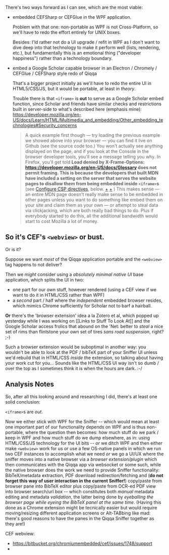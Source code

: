 
There's two ways forward as I can see, which are the most viable:

- embedded CEFSharp or CEFGlue in the WPF application.

  Problem with that one: non-portable as WPF is not Cross-Platform, so we'll have to redo the effort entirely for UNIX boxes.

  Besides: I'ld rather not do a UI upgrade / refit in WPF as I don't want to dive deep into that technology to make it perform well (lists, rendering, etc.), but fundamentally this is an emotional thing ("developer happiness") rather than a technology boundary.

- embed a Google Scholar capable browser in an Electron / Chromely / CEFGlue / CEFSharp style redo of Qiqqa

  That's a bigger project initially as we'll have to redo the entire UI in HTML5/CSS/JS, but it would be portable, at least in *theory*.

  Trouble there is that `<iframe>` is **out** to serve as a Google Scholar embed function, since Scholar and friends have similar checks and restrictions built in server-side to what's described here (emphasis mine): https://developer.mozilla.org/en-US/docs/Learn/HTML/Multimedia_and_embedding/Other_embedding_technologies#Security_concerns

    > A quick example first though — try loading the previous example we showed above into your browser — you can find it live on Github (see the source code too.) You won't actually see anything displayed on the page, and if you look at the Console in the browser developer tools, you'll see a message telling you why. In Firefox, you'll get told **Load denied by X-Frame-Options: https://developer.mozilla.org/en-US/docs/Glossary does not permit framing. This is because the developers that built MDN have included a setting on the server that serves the website pages to disallow them from being embedded inside `<iframe>`s** (see [Configure CSP directives](https://developer.mozilla.org/en-US/docs/Learn/HTML/Multimedia_and_embedding/Other_embedding_technologies#Configure_CSP_directives), below. [+](https://developer.mozilla.org/en-US/docs/Web/HTTP/Headers/X-Frame-Options) [+](https://developer.mozilla.org/en-US/docs/Web/HTTP/Headers/Content-Security-Policy/frame-ancestors) ) This makes sense — an entire MDN page doesn't really make sense to be embedded in other pages unless you want to do something like embed them on your site and claim them as your own — or attempt to steal data via clickjacking, which are both really bad things to do. Plus if everybody started to do this, all the additional bandwidth would start to cost Mozilla a lot of money.
    > 
    
## So it's CEF's `<webview>` or bust.

Or is it?

Suppose we want *most* of the Qiqqa application portable and the `<webview>` tag happens to not deliver?
    
Then we *might* consider using a *absolutely minimal native UI* base application, which splits the UI in two: 
- one part for our own stuff, however rendered (using a CEF view if we want to do it in HTML/CSS rather than WPF)
- a *second* part / half where the *independent* embedded browser resides, which mimics Chrome sufficiently for Scholar not to barf a hairball.

**Or** there's the 'browser extension' idea a la Zotero et al, which popped up yesterday while I was working on [[Links to Stuff To Look At]] and the Google Scholar access frolics that abound on the 'Net: better to *steal* a nice set of rims than flintstone your own set of tires *sans road suspension*, right? ;-)

Such a browser extension would be suboptimal in another way: you wouldn't be able to look at the PDF / bibTeX part of your Sniffer UI unless we'd rebuild that in HTML/CSS *inside* the extension, so talking about having your work cut for you... Sounds like the HTML/CSS UI way isn't so dumb / over the top as I sometimes think it is when the hours are dark. :-/


## Analysis Notes

So, after all this looking around and researching I did, there's at least one solid conclusion:

`<iframe>`s are *out*.

Now we either stick with WPF for the Sniffer -- which would mean at least one important part of our functionality depends on WPF and is thus non-portable, where the question then becomes: how much stuff do we park / keep in WPF and how much stuff do we dump elsewhere, as in: using HTML/CSS/JS technology for the UI bits -- *or* we ditch WPF and then either make `<webview>` work for us *or* use a few OS-native panels in which we run two CEF instances to accomplish what we need *or* we go a UI/UX where the sniffer moves into a native browser via a *browser extension/plugin* which then communicates with the Qiqqa app via websocket or some such, while the native browser does the work we need to provide Sniffer functionality: BibTeX/metadata extraction, PDF download redirection/fetching and (**do not forget this way of user interaction in the current Sniffer!**) copy/paste from browser pane into BibTeX editor plus copy/paste from OCR-ed PDF view into browser search/url box -- which constitutes both *manual* metadata editing and metadata *validation*, the latter being done by *eyeballing the browser page while eyeing the BibTeX panel at the same time*. (Having this done as a Chrome extension might be tecnically easier but would require moving/resizing different application screens or Alt-TABbing like mad: there's good reasons to have the panes in the Qiqqa Sniffer together as they are!)

CEF webview:

- https://bitbucket.org/chromiumembedded/cef/issues/1748/support
-     





